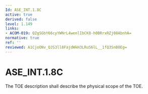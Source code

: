 ```yaml
---
Id: ASE_INT.1.8C
active: true
derived: false
level: 1.149
links:
- ACOM-019: QZgSGbY66cyYWNrL4wenlIbCK8-h0BRrxRZj08AbnhA=
normative: true
ref: ''
reviewed: A1CjoONv_QJS3ll8FajdWkH3LRuS6lL__1fQ3SnB0Eg=
---
```


# ASE_INT.1.8C

The TOE description shall describe the physical scope of the TOE.